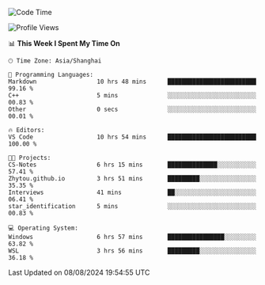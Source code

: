 <!--START_SECTION:waka-->
![Code Time](http://img.shields.io/badge/Code%20Time-1%2C892%20hrs%2020%20mins-blue)

![Profile Views](http://img.shields.io/badge/Profile%20Views-3-blue)

📊 **This Week I Spent My Time On** 

```text
🕑︎ Time Zone: Asia/Shanghai

💬 Programming Languages: 
Markdown                 10 hrs 48 mins      █████████████████████████   99.16 % 
C++                      5 mins              ░░░░░░░░░░░░░░░░░░░░░░░░░   00.83 % 
Other                    0 secs              ░░░░░░░░░░░░░░░░░░░░░░░░░   00.01 % 

🔥 Editors: 
VS Code                  10 hrs 54 mins      █████████████████████████   100.00 % 

🐱‍💻 Projects: 
CS-Notes                 6 hrs 15 mins       ██████████████░░░░░░░░░░░   57.41 % 
Zhytou.github.io         3 hrs 51 mins       █████████░░░░░░░░░░░░░░░░   35.35 % 
Interviews               41 mins             ██░░░░░░░░░░░░░░░░░░░░░░░   06.41 % 
star_identification      5 mins              ░░░░░░░░░░░░░░░░░░░░░░░░░   00.83 % 

💻 Operating System: 
Windows                  6 hrs 57 mins       ████████████████░░░░░░░░░   63.82 % 
WSL                      3 hrs 56 mins       █████████░░░░░░░░░░░░░░░░   36.18 % 
```


 Last Updated on 08/08/2024 19:54:55 UTC
<!--END_SECTION:waka-->